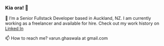 ### Kia ora! 👋

🔭 I’m a Senior Fullstack Developer based in Auckland, NZ. I am currently working as a freelancer and available for hire.
Check out my work history on [Linked In](https://www.linkedin.com/in/varunghaswala/)

📫 How to reach me? 
varun.ghaswala at gmail.com
